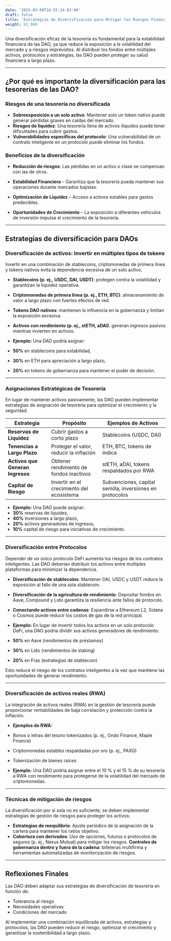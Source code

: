 ```yaml
---
date: '2025-03-09T16:55:34-03:00'
draft: false
title: 'Estrategias de Diversificación para Mitigar los Riesgos Financieros'
weight: 63_000
---
```


Una diversificación eficaz de la tesorería es fundamental para la estabilidad financiera de las DAO, ya que reduce la exposición a la volatilidad del mercado y a riesgos imprevistos. Al distribuir los fondos entre múltiples activos, protocolos y estrategias, las DAO pueden proteger su salud financiera a largo plazo.

---

## **¿Por qué es importante la diversificación para las tesorerías de las DAO?**

### **Riesgos de una tesorería no diversificada**
- **Sobreexposición a un solo activo**: Mantener solo un token nativo puede generar pérdidas graves en caídas del mercado.
- **Riesgos de liquidez**: Una tesorería llena de activos ilíquidos puede tener dificultades para cubrir gastos.
- **Vulnerabilidades específicas del protocolo**: Una vulnerabilidad de un contrato inteligente en un protocolo puede eliminar los fondos.

### **Beneficios de la diversificación**
- **Reducción de riesgos**: Las pérdidas en un activo o clase se compensan con las de otros.

- **Estabilidad Financiera** – Garantiza que la tesorería pueda mantener sus operaciones durante mercados bajistas.

- **Optimización de Liquidez** – Acceso a activos estables para gastos predecibles.

- **Oportunidades de Crecimiento** – La exposición a diferentes vehículos de inversión impulsa el crecimiento de la tesorería. 

---

## **Estrategias de diversificación para DAOs**

### **Diversificación de activos: Invertir en múltiples tipos de tokens**
Invertir en una combinación de stablecoins, criptomonedas de primera línea y tokens nativos evita la dependencia excesiva de un solo activo.

- **Stablecoins (p. ej., USDC, DAI, USDT)**: protegen contra la volatilidad y garantizan la liquidez operativa.
- **Criptomonedas de primera línea (p. ej., ETH, BTC)**: almacenamiento de valor a largo plazo con fuertes efectos de red.

- **Tokens DAO nativos**: mantienen la influencia en la gobernanza y limitan la exposición excesiva.

- **Activos con rendimiento (p. ej., stETH, aDAI)**: generan ingresos pasivos mientras invierten en activos.

- **Ejemplo:**
Una DAO podría asignar:
- **50%** en stablecoins para estabilidad,
- **30%** en ETH para apreciación a largo plazo,
- **20%** en tokens de gobernanza para mantener el poder de decisión.

---

### **Asignaciones Estratégicas de Tesorería**
En lugar de mantener activos pasivamente, las DAO pueden implementar estrategias de asignación de tesorería para optimizar el crecimiento y la seguridad.

| **Estrategia** | **Propósito** | **Ejemplos de Activos** |
|-------------|------------|----------------|
| **Reservas de Liquidez** | Cubrir gastos a corto plazo | Stablecoins (USDC, DAI) |
| **Tenencias a Largo Plazo** | Proteger el valor, reducir la inflación | ETH, BTC, tokens de índice |
| **Activos que Generan Ingresos** | Obtener rendimiento de fondos inactivos | stETH, aDAI, tokens respaldados por RWA |
| **Capital de Riesgo** | Invertir en el crecimiento del ecosistema | Subvenciones, capital semilla, inversiones en protocolos |

- **Ejemplo:**
Una DAO puede asignar:
- **30%** reservas de liquidez,
- **40%** inversiones a largo plazo,
- **20%** activos generadores de ingresos,
- **10%** capital de riesgo para iniciativas de crecimiento.

---

### **Diversificación entre Protocolos**
Depender de un único protocolo DeFi aumenta los riesgos de los contratos inteligentes. Las DAO deberían distribuir los activos entre múltiples plataformas para minimizar la dependencia.

- **Diversificación de stablecoins**: Mantener DAI, USDC y USDT reduce la exposición al fallo de una sola stablecoin.
- **Diversificación de la agricultura de rendimiento**: Depositar fondos en Aave, Compound y Lido garantiza la resiliencia ante fallos de protocolo.
- **Conectando activos entre cadenas**: Expandirse a Ethereum L2, Solana o Cosmos puede reducir los costos de gas de la red principal.

- **Ejemplo:**
En lugar de invertir todos los activos en un solo protocolo DeFi, una DAO podría dividir sus activos generadores de rendimiento:
- **50%** en Aave (rendimientos de préstamos)
- **30%** en Lido (rendimientos de staking)
- **20%** en Frax (estrategias de stablecoin)

Esto reduce el riesgo de los contratos inteligentes a la vez que mantiene las oportunidades de generar rendimiento.

---

### **Diversificación de activos reales (RWA)**
La integración de activos reales (RWA) en la gestión de tesorería puede proporcionar rentabilidades de baja correlación y protección contra la inflación.

- **Ejemplos de RWA:**
- Bonos o letras del tesoro tokenizados (p. ej., Ondo Finance, Maple Finance)
- Criptomonedas estables respaldadas por oro (p. ej., PAXG)
- Tokenización de bienes raíces

- **Ejemplo:**
Una DAO podría asignar entre el 10 % y el 15 % de su tesorería a RWA con rendimiento para protegerse de la volatilidad del mercado de criptomonedas.

- ---

### **Técnicas de mitigación de riesgos**

La diversificación por sí sola no es suficiente; se deben implementar estrategias de gestión de riesgos para proteger los activos:

- **Estrategias de reequilibrio**: Ajuste periódico de la asignación de la cartera para mantener los ratios objetivo.
- **Cobertura con derivados**: Uso de opciones, futuros o protocolos de seguros (p. ej., Nexus Mutual) para mitigar los riesgos. **Controles de gobernanza dentro y fuera de la cadena**: billeteras multifirma y herramientas automatizadas de monitorización de riesgos.

---

## **Reflexiones Finales**

Las DAO deben adaptar sus estrategias de diversificación de tesorería en función de:
- Tolerancia al riesgo
- Necesidades operativas
- Condiciones del mercado

Al implementar una combinación equilibrada de activos, estrategias y protocolos, las DAO pueden reducir el riesgo, optimizar el crecimiento y garantizar la sostenibilidad a largo plazo.